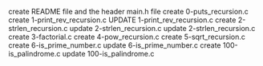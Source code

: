 
create README file and the header main.h file
create 0-puts_recursion.c
create 1-print_rev_recursion.c
UPDATE 1-print_rev_recursion.c
create 2-strlen_recursion.c
update 2-strlen_recursion.c
update 2-strlen_recursion.c
create 3-factorial.c
create 4-pow_recursion.c
create 5-sqrt_recursion.c
create 6-is_prime_number.c
update 6-is_prime_number.c
create 100-is_palindrome.c
update 100-is_palindrome.c
